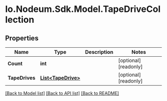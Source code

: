 # Io.Nodeum.Sdk.Model.TapeDriveCollection
## Properties

Name | Type | Description | Notes
------------ | ------------- | ------------- | -------------
**Count** | **int** |  | [optional] [readonly] 
**TapeDrives** | [**List&lt;TapeDrive&gt;**](TapeDrive.md) |  | [optional] [readonly] 

[[Back to Model list]](../README.md#documentation-for-models) [[Back to API list]](../README.md#documentation-for-api-endpoints) [[Back to README]](../README.md)

